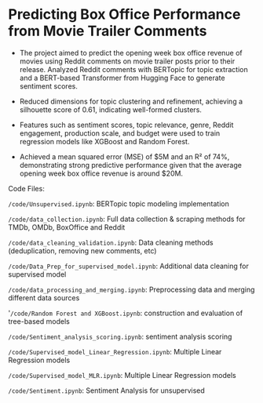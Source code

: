 # Predicting Box Office Performance from Movie Trailer Comments

- The project aimed to predict the opening week box office revenue of movies using Reddit comments on movie trailer posts prior to their release. Analyzed Reddit comments with BERTopic for topic extraction and a BERT-based Transformer from Hugging Face to generate sentiment scores.

- Reduced dimensions for topic clustering and refinement, achieving a silhouette score of 0.61, indicating well-formed clusters.

- Features such as sentiment scores, topic relevance, genre, Reddit engagement, production scale, and budget were used to train regression models like XGBoost and Random Forest.

- Achieved a mean squared error (MSE) of $5M and an R² of 74%, demonstrating strong predictive performance given that the average opening week box office revenue is around $20M.


Code Files:

`/code/Unsupervised.ipynb`: BERTopic topic modeling implementation

`/code/data_collection.ipynb`: Full data collection & scraping methods for TMDb, OMDb, BoxOffice and Reddit

`/code/data_cleaning_validation.ipynb`: Data cleaning methods (deduplication, removing new comments, etc)

`/code/Data_Prep_for_supervised_model.ipynb`: Additional data cleaning for supervised model

`/code/data_processing_and_merging.ipynb`: Preprocessing data and merging different data sources

'`/code/Random Forest and XGBoost.ipynb`: construction and evaluation of tree-based models

`/code/Sentiment_analysis_scoring.ipynb`: sentiment analysis scoring

`/code/Supervised_model_Linear_Regression.ipynb`: Multiple Linear Regression models

`/code/Supervised_model_MLR.ipynb`: Multiple Linear Regression models

`/code/Sentiment.ipynb`: Sentiment Analysis for unsupervised
